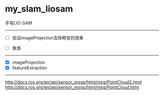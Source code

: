 # my_slam_liosam
手写LIO-SAM

---

- [ ] 验证imageProjection去除畸变的效果
- [ ] 聚类


---

- [x] imageProjection
- [x] featureExtraction 

---

http://docs.ros.org/en/api/sensor_msgs/html/msg/PointCloud2.html
http://docs.ros.org/en/api/sensor_msgs/html/msg/PointCloud.html